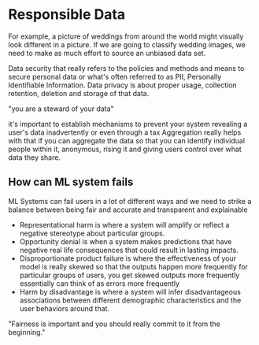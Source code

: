 # Responsible Data

For example, a picture of weddings from around the world might visually look different in a picture. If we are going to classify wedding images, we need to make as much effort to source an unbiased data set.

Data security that really refers to the policies and methods and means to secure personal data or what's often referred to as PII, Personally Identifiable Information. Data privacy is about proper usage, collection retention, deletion and storage of that data.

"you are a steward of your data"

it's important to establish mechanisms to prevent your system revealing a user's data inadvertently or even through a tax
Aggregation really helps with that if you can aggregate the data so that you can identify individual people within it, anonymous, rising it and giving users control over what data they share. 

## How can ML system fails

ML Systems can fail users in a lot of different ways and we need to strike a balance between being fair and accurate and transparent and explainable

- Representational harm is where a system will amplify or reflect a negative stereotype about particular groups. 
- Opportunity denial is when a system makes predictions that have negative real life consequences that could result in lasting impacts. 
- Disproportionate product failure is where the effectiveness of your model is really skewed so that the outputs happen more frequently for particular groups of users, you get skewed outputs more frequently essentially can think of as errors more frequently
- Harm by disadvantage is where a system will infer disadvantageous associations between different demographic characteristics and the user behaviors around that. 

"Fairness is important and you should really commit to it from the beginning."
